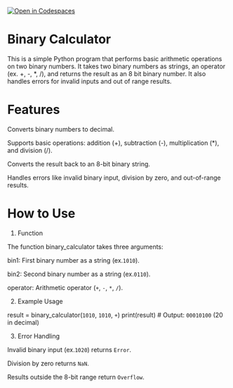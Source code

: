 [![Open in Codespaces](https://classroom.github.com/assets/launch-codespace-2972f46106e565e64193e422d61a12cf1da4916b45550586e14ef0a7c637dd04.svg)](https://classroom.github.com/open-in-codespaces?assignment_repo_id=17649562)
# Binary Calculator
 This is a simple Python program that performs basic arithmetic operations on two binary numbers. It takes two binary numbers as strings, an operator (ex. +, -, *, /), and returns the result as an 8 bit binary number. It also handles errors for invalid inputs and out of range results.

# Features

Converts binary numbers to decimal.

Supports basic operations: addition (+), subtraction (-), multiplication (*), and division (/).

Converts the result back to an 8-bit binary string.

Handles errors like invalid binary input, division by zero, and out-of-range results.

# How to Use

1. Function

The function binary_calculator takes three arguments:

bin1: First binary number as a string (ex.`1010`).

bin2: Second binary number as a string (ex.`0110`).

operator: Arithmetic operator (`+`, `-`, `*`, `/`).

2. Example Usage

result = binary_calculator(`1010`, `1010`, `+`)
print(result)  # Output: `00010100` (20 in decimal)

3. Error Handling

Invalid binary input (ex.`1020`) returns `Error`.

Division by zero returns `NaN`.

Results outside the 8-bit range return `Overflow`.